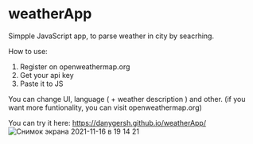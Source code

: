 # weatherApp
Simpple JavaScript app, to parse weather in city by seacrhing.

How to use:
1. Register on openweathermap.org
2. Get your api key
3. Paste it to JS

You can change UI, language ( + weather description ) and other. (if you want more funtionality, you can visit openweathermap.org)

You can try it here: https://danygersh.github.io/weatherApp/
![Снимок экрана 2021-11-16 в 19 14 21](https://user-images.githubusercontent.com/81260264/142034405-c0f21d50-825e-472d-aea0-a2fc0e03e63c.png)
